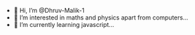 - 👋 Hi, I’m @Dhruv-Malik-1
- 👀 I’m interested in maths and physics apart from computers...
- 🌱 I’m currently learning javascript...

<!---
Dhruv-Malik-1/Dhruv-Malik-1 is a ✨ special ✨ repository because its `README.md` (this file) appears on your GitHub profile.
You can click the Preview link to take a look at your changes.
--->
